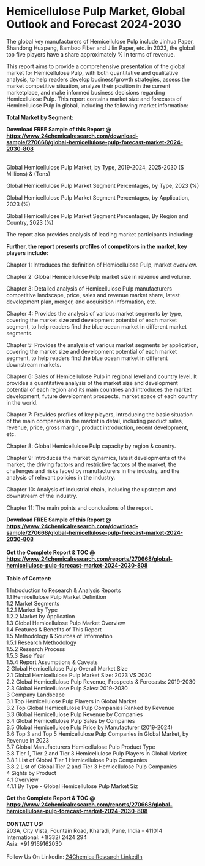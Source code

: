 <h1>Hemicellulose Pulp Market, Global Outlook and Forecast 2024-2030</h1><p>
The global key manufacturers of Hemicellulose Pulp include Jinhua Paper, Shandong Huapeng, Bamboo Fiber and Jilin Paper, etc. in 2023, the global top five players have a share approximately % in terms of revenue.</p><p>
This report aims to provide a comprehensive presentation of the global market for Hemicellulose Pulp, with both quantitative and qualitative analysis, to help readers develop business/growth strategies, assess the market competitive situation, analyze their position in the current marketplace, and make informed business decisions regarding Hemicellulose Pulp. This report contains market size and forecasts of Hemicellulose Pulp in global, including the following market information:
</p><p>
<strong>Total Market by Segment:</strong></p><div><b>Download FREE Sample of this Report @ 
            <a href="https://www.24chemicalresearch.com/download-sample/270668/global-hemicellulose-pulp-forecast-market-2024-2030-808">
            https://www.24chemicalresearch.com/download-sample/270668/global-hemicellulose-pulp-forecast-market-2024-2030-808</a></b></div><br><p>
Global Hemicellulose Pulp Market, by Type, 2019-2024, 2025-2030 ($ Millions) &amp; (Tons)</p><p>
Global Hemicellulose Pulp Market Segment Percentages, by Type, 2023 (%)</p><p>
</p><p>
Global Hemicellulose Pulp Market Segment Percentages, by Application, 2023 (%)</p><p>
</p><p>
Global Hemicellulose Pulp Market Segment Percentages, By Region and Country, 2023 (%)</p><p>
</p><p>
The report also provides analysis of leading market participants including:</p><p>
</p><p>
<strong>Further, the report presents profiles of competitors in the market, key players include:</strong></p><p>
</p><p>
Chapter 1: Introduces the definition of Hemicellulose Pulp, market overview.</p><p>
Chapter 2: Global Hemicellulose Pulp market size in revenue and volume.</p><p>
Chapter 3: Detailed analysis of Hemicellulose Pulp manufacturers competitive landscape, price, sales and revenue market share, latest development plan, merger, and acquisition information, etc.</p><p>
Chapter 4: Provides the analysis of various market segments by type, covering the market size and development potential of each market segment, to help readers find the blue ocean market in different market segments.</p><p>
Chapter 5: Provides the analysis of various market segments by application, covering the market size and development potential of each market segment, to help readers find the blue ocean market in different downstream markets.</p><p>
Chapter 6: Sales of Hemicellulose Pulp in regional level and country level. It provides a quantitative analysis of the market size and development potential of each region and its main countries and introduces the market development, future development prospects, market space of each country in the world.</p><p>
Chapter 7: Provides profiles of key players, introducing the basic situation of the main companies in the market in detail, including product sales, revenue, price, gross margin, product introduction, recent development, etc.</p><p>
Chapter 8: Global Hemicellulose Pulp capacity by region &amp; country.</p><p>
Chapter 9: Introduces the market dynamics, latest developments of the market, the driving factors and restrictive factors of the market, the challenges and risks faced by manufacturers in the industry, and the analysis of relevant policies in the industry.</p><p>
Chapter 10: Analysis of industrial chain, including the upstream and downstream of the industry.</p><p>
Chapter 11: The main points and conclusions of the report.</p><div><b>Download FREE Sample of this Report @ 
            <a href="https://www.24chemicalresearch.com/download-sample/270668/global-hemicellulose-pulp-forecast-market-2024-2030-808">
            https://www.24chemicalresearch.com/download-sample/270668/global-hemicellulose-pulp-forecast-market-2024-2030-808</a></b></div><br><div><b>Get the Complete Report & TOC @ 
            <a href="https://www.24chemicalresearch.com/reports/270668/global-hemicellulose-pulp-forecast-market-2024-2030-808">
            https://www.24chemicalresearch.com/reports/270668/global-hemicellulose-pulp-forecast-market-2024-2030-808</a></b></div><br>
            <b>Table of Content:</b><p>1 Introduction to Research & Analysis Reports<br />
    1.1 Hemicellulose Pulp Market Definition<br />
    1.2 Market Segments<br />
        1.2.1 Market by Type<br />
        1.2.2 Market by Application<br />
    1.3 Global Hemicellulose Pulp Market Overview<br />
    1.4 Features & Benefits of This Report<br />
    1.5 Methodology & Sources of Information<br />
        1.5.1 Research Methodology<br />
        1.5.2 Research Process<br />
        1.5.3 Base Year<br />
        1.5.4 Report Assumptions & Caveats<br />
2 Global Hemicellulose Pulp Overall Market Size<br />
    2.1 Global Hemicellulose Pulp Market Size: 2023 VS 2030<br />
    2.2 Global Hemicellulose Pulp Revenue, Prospects & Forecasts: 2019-2030<br />
    2.3 Global Hemicellulose Pulp Sales: 2019-2030<br />
3 Company Landscape<br />
    3.1 Top Hemicellulose Pulp Players in Global Market<br />
    3.2 Top Global Hemicellulose Pulp Companies Ranked by Revenue<br />
    3.3 Global Hemicellulose Pulp Revenue by Companies<br />
    3.4 Global Hemicellulose Pulp Sales by Companies<br />
    3.5 Global Hemicellulose Pulp Price by Manufacturer (2019-2024)<br />
    3.6 Top 3 and Top 5 Hemicellulose Pulp Companies in Global Market, by Revenue in 2023<br />
    3.7 Global Manufacturers Hemicellulose Pulp Product Type<br />
    3.8 Tier 1, Tier 2 and Tier 3 Hemicellulose Pulp Players in Global Market<br />
        3.8.1 List of Global Tier 1 Hemicellulose Pulp Companies<br />
        3.8.2 List of Global Tier 2 and Tier 3 Hemicellulose Pulp Companies<br />
4 Sights by Product<br />
    4.1 Overview<br />
        4.1.1 By Type - Global Hemicellulose Pulp Market Siz</p><div><b>Get the Complete Report & TOC @ 
            <a href="https://www.24chemicalresearch.com/reports/270668/global-hemicellulose-pulp-forecast-market-2024-2030-808">
            https://www.24chemicalresearch.com/reports/270668/global-hemicellulose-pulp-forecast-market-2024-2030-808</a></b></div><br><b>CONTACT US:</b><br>
            203A, City Vista, Fountain Road, Kharadi, Pune, India - 411014<br>
            International: +1(332) 2424 294<br>
            Asia: +91 9169162030 <br><br>
            Follow Us On LinkedIn: <a href="https://www.linkedin.com/company/24chemicalresearch/">24ChemicalResearch LinkedIn</a>